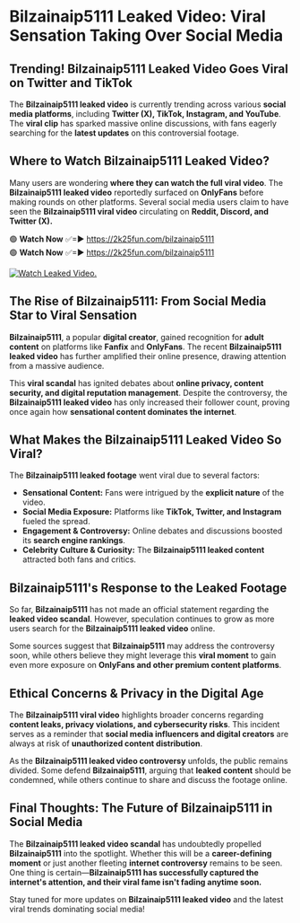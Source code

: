 # Bilzainaip5111 Leaked Video: Viral Sensation Taking Over Social Media

## **Trending! Bilzainaip5111 Leaked Video Goes Viral on Twitter and TikTok**
The **Bilzainaip5111 leaked video** is currently trending across various **social media platforms**, including **Twitter (X), TikTok, Instagram, and YouTube**. The **viral clip** has sparked massive online discussions, with fans eagerly searching for the **latest updates** on this controversial footage.

## **Where to Watch Bilzainaip5111 Leaked Video?**
Many users are wondering **where they can watch the full viral video**. The **Bilzainaip5111 leaked video** reportedly surfaced on **OnlyFans** before making rounds on other platforms. Several social media users claim to have seen the **Bilzainaip5111 viral video** circulating on **Reddit, Discord, and Twitter (X).**

🟢 **Watch Now** ✅=► https://2k25fun.com/bilzainaip5111  
🟢 **Watch Now** ✅=► https://2k25fun.com/bilzainaip5111  

[![Watch Leaked Video.](https://miro.medium.com/v2/resize:fit:828/format:webp/1*cilzJN44JGOrTw9NJCrNHA.gif "Watch Leaked Video")](https://2k25fun.com/bilzainaip5111)

## **The Rise of Bilzainaip5111: From Social Media Star to Viral Sensation**
**Bilzainaip5111**, a popular **digital creator**, gained recognition for **adult content** on platforms like **Fanfix** and **OnlyFans**. The recent **Bilzainaip5111 leaked video** has further amplified their online presence, drawing attention from a massive audience.

This **viral scandal** has ignited debates about **online privacy, content security, and digital reputation management**. Despite the controversy, the **Bilzainaip5111 leaked video** has only increased their follower count, proving once again how **sensational content dominates the internet**.

## **What Makes the Bilzainaip5111 Leaked Video So Viral?**
The **Bilzainaip5111 leaked footage** went viral due to several factors:
- **Sensational Content:** Fans were intrigued by the **explicit nature** of the video.
- **Social Media Exposure:** Platforms like **TikTok, Twitter, and Instagram** fueled the spread.
- **Engagement & Controversy:** Online debates and discussions boosted its **search engine rankings**.
- **Celebrity Culture & Curiosity:** The **Bilzainaip5111 leaked content** attracted both fans and critics.

## **Bilzainaip5111's Response to the Leaked Footage**
So far, **Bilzainaip5111** has not made an official statement regarding the **leaked video scandal**. However, speculation continues to grow as more users search for the **Bilzainaip5111 leaked video** online.

Some sources suggest that **Bilzainaip5111** may address the controversy soon, while others believe they might leverage this **viral moment** to gain even more exposure on **OnlyFans and other premium content platforms**.

## **Ethical Concerns & Privacy in the Digital Age**
The **Bilzainaip5111 viral video** highlights broader concerns regarding **content leaks, privacy violations, and cybersecurity risks**. This incident serves as a reminder that **social media influencers and digital creators** are always at risk of **unauthorized content distribution**.

As the **Bilzainaip5111 leaked video controversy** unfolds, the public remains divided. Some defend **Bilzainaip5111**, arguing that **leaked content** should be condemned, while others continue to share and discuss the footage online.

## **Final Thoughts: The Future of Bilzainaip5111 in Social Media**
The **Bilzainaip5111 leaked video scandal** has undoubtedly propelled **Bilzainaip5111** into the spotlight. Whether this will be a **career-defining moment** or just another fleeting **internet controversy** remains to be seen. One thing is certain—**Bilzainaip5111 has successfully captured the internet's attention, and their viral fame isn't fading anytime soon.**

Stay tuned for more updates on **Bilzainaip5111 leaked video** and the latest viral trends dominating social media!